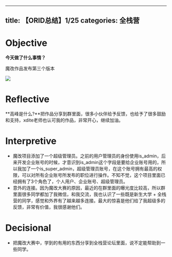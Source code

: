 
---
title: 【ORID总结】1/25
categories: 全栈营
---

# Objective

**今天做了什么事情？**

魔改作品发布第三个版本

![][image-1]

# Reflective

**高峰是什么?**把作品分享到群里面，很多小伙伴给予反馈，也给予了很多鼓励和支持，xdite老师也认可我的作品，非常开心，继续加油。

# Interpretive

- 魔改项目添加了一个超级管理员。之前的用户管理员的身份使用is\_admin，后来开发企业账号的时候，才意识到is\_admin这个字段是要给企业账号用的，所以我加了一个is\_super\_admin，超级管理员账号，在这个账号拥有最高的权限，可以对所有企业账号所发布的职位进行操作。不知不觉，这个项目里面已经拥有了3个角色了，个人用户、企业账号、超级管理员。
- 意外的连接。因为魔改大赛的原因，最近的在群里面的曝光度比较高，所以群里面很多同学都加了我微信，和我交流，我也认识了一些既是新生大学 + 全栈营的同学，感觉和外界有了越来越多连接。最大的惊喜是他们给了我超级多的反馈，非常有价值，我很感谢他们。

# Decisional

- 把魔改大赛中，学到的有用的东西分享到全栈营论坛里面，说不定能帮助到一些同学。

[image-1]:	http://oggx6lf7f.bkt.clouddn.com/0cm1v.png